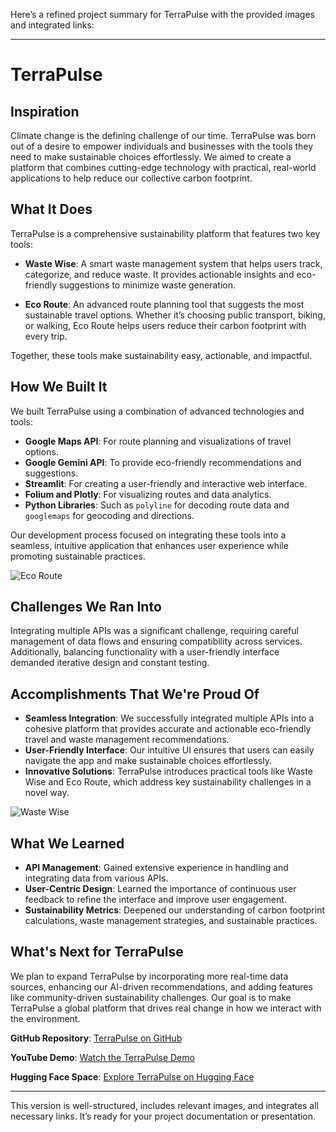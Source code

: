 Here’s a refined project summary for TerraPulse with the provided images and integrated links:

---

# TerraPulse

## Inspiration
Climate change is the defining challenge of our time. TerraPulse was born out of a desire to empower individuals and businesses with the tools they need to make sustainable choices effortlessly. We aimed to create a platform that combines cutting-edge technology with practical, real-world applications to help reduce our collective carbon footprint.

## What It Does
TerraPulse is a comprehensive sustainability platform that features two key tools:

- **Waste Wise**: A smart waste management system that helps users track, categorize, and reduce waste. It provides actionable insights and eco-friendly suggestions to minimize waste generation.
  
- **Eco Route**: An advanced route planning tool that suggests the most sustainable travel options. Whether it’s choosing public transport, biking, or walking, Eco Route helps users reduce their carbon footprint with every trip.

Together, these tools make sustainability easy, actionable, and impactful.

## How We Built It
We built TerraPulse using a combination of advanced technologies and tools:

- **Google Maps API**: For route planning and visualizations of travel options.
- **Google Gemini API**: To provide eco-friendly recommendations and suggestions.
- **Streamlit**: For creating a user-friendly and interactive web interface.
- **Folium and Plotly**: For visualizing routes and data analytics.
- **Python Libraries**: Such as `polyline` for decoding route data and `googlemaps` for geocoding and directions.

Our development process focused on integrating these tools into a seamless, intuitive application that enhances user experience while promoting sustainable practices.

![Eco Route](https://github.com/user-attachments/assets/19150904-962b-474f-ad08-20b15ffea236)

## Challenges We Ran Into
Integrating multiple APIs was a significant challenge, requiring careful management of data flows and ensuring compatibility across services. Additionally, balancing functionality with a user-friendly interface demanded iterative design and constant testing.

## Accomplishments That We're Proud Of
- **Seamless Integration**: We successfully integrated multiple APIs into a cohesive platform that provides accurate and actionable eco-friendly travel and waste management recommendations.
- **User-Friendly Interface**: Our intuitive UI ensures that users can easily navigate the app and make sustainable choices effortlessly.
- **Innovative Solutions**: TerraPulse introduces practical tools like Waste Wise and Eco Route, which address key sustainability challenges in a novel way.

![Waste Wise](https://github.com/user-attachments/assets/ea7412d1-6d9a-44e2-af28-0b58507328c7)

## What We Learned
- **API Management**: Gained extensive experience in handling and integrating data from various APIs.
- **User-Centric Design**: Learned the importance of continuous user feedback to refine the interface and improve user engagement.
- **Sustainability Metrics**: Deepened our understanding of carbon footprint calculations, waste management strategies, and sustainable practices.

## What's Next for TerraPulse
We plan to expand TerraPulse by incorporating more real-time data sources, enhancing our AI-driven recommendations, and adding features like community-driven sustainability challenges. Our goal is to make TerraPulse a global platform that drives real change in how we interact with the environment.

**GitHub Repository**: [TerraPulse on GitHub](https://github.com/sam22ridhi/Terrapulse)

**YouTube Demo**: [Watch the TerraPulse Demo](https://youtu.be/DGli0Blb-LU)

**Hugging Face Space**: [Explore TerraPulse on Hugging Face](https://huggingface.co/spaces/samiee2213/terra_pulse)

---

This version is well-structured, includes relevant images, and integrates all necessary links. It’s ready for your project documentation or presentation.
